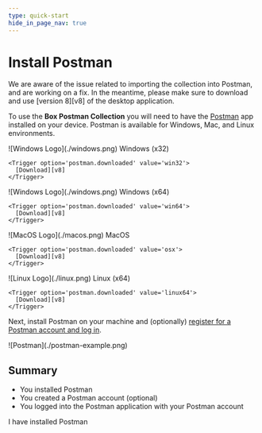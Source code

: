 ```yaml
---
type: quick-start
hide_in_page_nav: true
---
```

# Install Postman

<Message type='warning'>
  We are aware of the issue related to importing the collection into Postman,
  and are working on a fix. In the meantime, please make sure to download
  and use [version 8][v8] of the desktop application. 
</Message>

To use the **Box Postman Collection** you will need to have the
[Postman][postman] app installed on your device.
Postman is available for Windows, Mac, and Linux environments.

<Grid columns='4'>
  <Download>
    ![Windows Logo](./windows.png) Windows (x32)

    <Trigger option='postman.downloaded' value='win32'>
      [Download][v8]
    </Trigger>
  </Download>

  <Download>
    ![Windows Logo](./windows.png) Windows (x64)

    <Trigger option='postman.downloaded' value='win64'>
      [Download][v8]
    </Trigger>
  </Download>

  <Download>
    ![MacOS Logo](./macos.png) MacOS

    <Trigger option='postman.downloaded' value='osx'>
      [Download][v8]
    </Trigger>
  </Download>

  <Download>
    ![Linux Logo](./linux.png) Linux (x64)

    <Trigger option='postman.downloaded' value='linux64'>
      [Download][v8]
    </Trigger>
  </Download>
</Grid>

Next, install Postman on your machine and (optionally)
[register for a Postman account and log in][register].

<ImageFrame border center>
  ![Postman](./postman-example.png)
</ImageFrame>

## Summary

* You installed Postman
* You created a Postman account (optional)
* You logged into the Postman application with your Postman account

<Observe option='postman.downloaded' value='win32,win64,osx,linux64'>
  <Next>
    I have installed Postman
  </Next>
</Observe>

[register]: https://identity.getpostman.com/signup
[postman]: https://getpostman.com
[v8]: https://learning.postman.com/docs/administration/upgrading/#downloading-postman-v8
